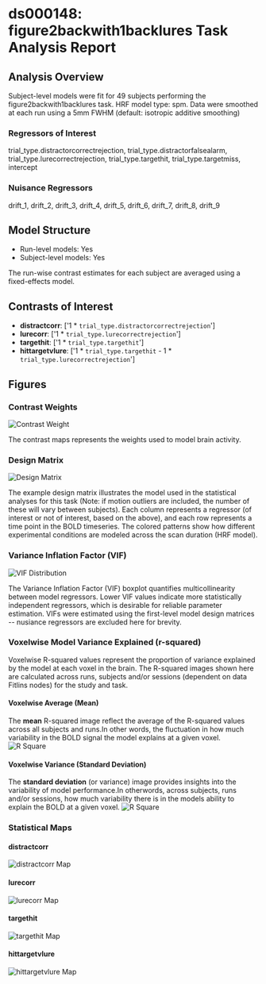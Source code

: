 # ds000148: figure2backwith1backlures Task Analysis Report
## Analysis Overview
Subject-level models were fit for 49 subjects performing the figure2backwith1backlures task.
HRF model type: spm. Data were smoothed at each run using a 5mm FWHM (default: isotropic additive smoothing)
### Regressors of Interest
trial_type.distractorcorrectrejection, trial_type.distractorfalsealarm, trial_type.lurecorrectrejection, trial_type.targethit, trial_type.targetmiss, intercept
### Nuisance Regressors
drift_1, drift_2, drift_3, drift_4, drift_5, drift_6, drift_7, drift_8, drift_9
## Model Structure
- Run-level models: Yes
- Subject-level models: Yes

The run-wise contrast estimates for each subject are averaged using a fixed-effects model.
## Contrasts of Interest
- **distractcorr**: ['1 * `trial_type.distractorcorrectrejection`']
- **lurecorr**: ['1 * `trial_type.lurecorrectrejection`']
- **targethit**: ['1 * `trial_type.targethit`']
- **hittargetvlure**: ['1 * `trial_type.targethit` - 1 * `trial_type.lurecorrectrejection`']

## Figures

### Contrast Weights
![Contrast Weight](./imgs/ds000148_task-figure2backwith1backlures_contrast-matrix.svg)

The contrast maps represents the weights used to model brain activity.

### Design Matrix
![Design Matrix](./imgs/ds000148_task-figure2backwith1backlures_design-matrix.svg)

The example design matrix illustrates the model used in the statistical analyses for this task (Note: if motion outliers are included, the number of these will vary between subjects). Each column represents a regressor (of interest or not of interest, based on the above), and each row represents a time point in the BOLD timeseries. The colored patterns show how different experimental conditions are modeled across the scan duration (HRF model).

### Variance Inflation Factor (VIF)
![VIF Distribution](./imgs/ds000148_task-figure2backwith1backlures_vif-boxplot.png)

The Variance Inflation Factor (VIF) boxplot quantifies multicollinearity between model regressors. Lower VIF values indicate more statistically independent regressors, which is desirable for reliable parameter estimation. VIFs were estimated using the first-level model design matrices -- nusiance regressors are excluded here for brevity.

### Voxelwise Model Variance Explained (r-squared)
Voxelwise R-squared values represent the proportion of variance explained by the model at each voxel in the brain. The R-squared images shown here are calculated across runs, subjects and/or sessions (dependent on data Fitlins nodes) for the study and task.

#### Voxelwise Average (Mean)
The **mean** R-squared image reflect the average of the R-squared values across all subjects and runs.In other words, the fluctuation in how much variability in the BOLD signal the model explains at a given voxel.
![R Square](./imgs/ds000148_task-figure2backwith1backlures_rsquare-mean.png)

#### Voxelwise Variance (Standard Deviation)
The **standard deviation** (or variance) image provides insights into the variability of model performance.In otherwords, across subjects, runs and/or sessions, how much variability there is in the models ability to explain the BOLD at a given voxel.
![R Square](./imgs/ds000148_task-figure2backwith1backlures_rsquare-std.png)

### Statistical Maps

#### distractcorr
![distractcorr Map](./imgs/ds000148_task-figure2backwith1backlures_contrast-distractcorr_map.png)

#### lurecorr
![lurecorr Map](./imgs/ds000148_task-figure2backwith1backlures_contrast-lurecorr_map.png)

#### targethit
![targethit Map](./imgs/ds000148_task-figure2backwith1backlures_contrast-targethit_map.png)

#### hittargetvlure
![hittargetvlure Map](./imgs/ds000148_task-figure2backwith1backlures_contrast-hittargetvlure_map.png)
